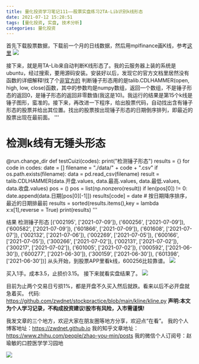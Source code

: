 ```yaml
---
title: 量化投资学习笔记111——股票实盘练习2TA-Lib识别k线形态
date: 2021-07-12 15:28:51
tags: [量化投资, 实盘, 技术分析]
categories: 量化投资
---
```

首先下载股票数据，下载前一个月的日线数据，然后用mplfinance画K线，参考[这里](https://blog.csdn.net/weixin_42357256/article/details/112711191)
![](https://zymblog-1258069789.cos.ap-chengdu.myqcloud.com/blog0178-QTLearn/81/01.png)

接下来，就是用TA-Lib来自动判断K线形态了。我的云服务器上装的系统是ubuntu，经过搜索，要用源码安装。安装好以后，发现它的官方文档里居然没有函数的详细解释!找了个[非官方的](https://zhuanlan.zhihu.com/p/24883961)
判断锤子形态用的是talib.CDLHAMMER(open, high, low, close)函数，其中的参数均是numpy数组，返回一个数组，不是锤子形态的返回0，是锤子形态的返回非零数值(我这是10)。我运行的结果是第15个k线是锤子图形，蛮准的。接下来，再改进一下程序，给出股票代码，自动找出含有锤子形态的股票并给出其位置。找出的股票按出现锤子形态的日期倒序排列，即最近的股票出现在最前面。
'''
# 检测k线有无锤头形态
@run.change_dir
def testCuizi(codes):
    print("检测锤子形态")
    results = {}
    for code in codes:
        date = []
        filename = "./data/" + code + ".csv"
        if os.path.exists(filename):
            data = pd.read_csv(filename)
            result = talib.CDLHAMMER(data.开盘.values, data.最高.values, data.最低.values, data.收盘.values)
            pos = ()
            pos = list(np.nonzero(result))
            if len(pos[0]) != 0:
                date.append(data.日期[pos[0][-1]])
                results[code] = date
    # 按日期降序排序，最近的日期排最前
    results = sorted(results.items(),key = lambda x:x[1],reverse = True)
    print(results)
'''

结果
检测锤子形态                                               [('002195', ['2021-07-09']), ('600256', ['2021-07-09']), ('600582', ['2021-07-09']), ('601866', ['2021-07-09']), ('601608', ['2021-07-07']), ('002132', ['2021-07-06']), ('002269', ['2021-07-05']), ('600166', ['2021-07-05']), ('300266', ['2021-07-02']), ('002131', ['2021-07-02']), ('300217', ['2021-07-02']), ('601005', ['2021-07-02']), ('000592', ['2021-06-30']), ('600277', ['2021-06-30']), ('300159', ['2021-06-30']), ('601398', ['2021-06-30'])]
从头开始，到股票APP里看k线，600256比较靠谱。
![](https://zymblog-1258069789.cos.ap-chengdu.myqcloud.com/blog0178-QTLearn/81/02.jpg)

买入1手。成本3.5，止损价3.15。
接下来就看实盘结果了。
![](https://zymblog-1258069789.cos.ap-chengdu.myqcloud.com/blog0178-QTLearn/81/03.jpg)

目前为止两个交易日亏损1%，都是开盘不久买入然后就跌。看来以后不必开盘就急着买。
代码: https://github.com/zwdnet/stockpractice/blob/main/kline/kline.py
**声明:本文为个人学习记录，不构成投资建议!股市有风险，入市需谨慎!**






我发文章的三个地方，欢迎大家在朋友圈等地方分享，欢迎点“在看”。
我的个人博客地址：https://zwdnet.github.io
我的知乎文章地址： https://www.zhihu.com/people/zhao-you-min/posts
我的微信个人订阅号：赵瑜敏的口腔医学学习园地








![](https://zymblog-1258069789.cos.ap-chengdu.myqcloud.com/other/wx.jpg)